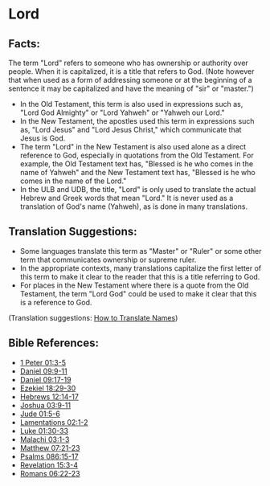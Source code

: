 # Lord #

## Facts: ##

The term "Lord" refers to someone who has ownership or authority over people. When it is capitalized, it is a title that refers to God. (Note however that when used as a form of addressing someone or at the beginning of a sentence it may be capitalized and have the meaning of "sir" or "master.")

* In the Old Testament, this term is also used in expressions such as, "Lord God Almighty" or "Lord Yahweh" or "Yahweh our Lord."
* In the New Testament, the apostles used this term in expressions such as, "Lord Jesus" and "Lord Jesus Christ," which communicate that Jesus is God.
* The term "Lord" in the New Testament is also used alone as a direct reference to God, especially in quotations from the Old Testament. For example, the Old Testament text has,  "Blessed is he who comes in the name of Yahweh" and the New Testament text has, "Blessed is he who comes in the name of the Lord."
* In the ULB and UDB, the title, "Lord" is only used to translate the actual Hebrew and Greek words that mean "Lord." It is never used as a translation of God's name (Yahweh), as is done in many translations.

## Translation Suggestions: ##

* Some languages translate this term as "Master" or "Ruler" or some other term that communicates ownership or supreme ruler.
* In the appropriate contexts, many translations capitalize the first letter of this term to make it clear to the reader that this is a title referring to God.
* For places in the New Testament where there is a quote from the Old Testament, the term "Lord God" could be used to make it clear that this is a reference to God.

(Translation suggestions: [How to Translate Names](en/ta-vol1/translate/man/translate-names))



## Bible References: ##

* [1 Peter 01:3-5](en/tn/1pe/help/01/03)
* [Daniel 09:9-11](en/tn/dan/help/09/09)
* [Daniel 09:17-19](en/tn/dan/help/09/17)
* [Ezekiel 18:29-30](en/tn/ezk/help/18/29)
* [Hebrews 12:14-17](en/tn/heb/help/12/14)
* [Joshua 03:9-11](en/tn/jos/help/03/09)
* [Jude 01:5-6](en/tn/jud/help/01/05)
* [Lamentations 02:1-2](en/tn/lam/help/02/01)
* [Luke 01:30-33](en/tn/luk/help/01/30)
* [Malachi 03:1-3](en/tn/mal/help/03/01)
* [Matthew 07:21-23](en/tn/mat/help/07/21)
* [Psalms 086:15-17](en/tn/psa/help/86/15)
* [Revelation 15:3-4](en/tn/rev/help/15/03)
* [Romans 06:22-23](en/tn/rom/help/06/22)